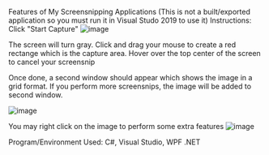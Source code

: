 Features of My Screensnipping Applications
(This is not a built/exported application so you must run it in Visual Studo 2019 to use it)
Instructions: 
Click "Start Capture"
![image](https://github.com/user-attachments/assets/662397c3-7369-49d8-9340-71d59b2bc089)

The screen will turn gray. Click and drag your mouse to create a red rectange which is the capture area. 
Hover over the top center of the screen to cancel your screensnip

Once done, a second window should appear which shows the image in a grid format. If you perform more screensnips, the image will be added to second window.

![image](https://github.com/user-attachments/assets/af40380e-1aac-4302-99f3-7bb42bf56622)

You may right click on the image to perform some extra features
![image](https://github.com/user-attachments/assets/08e28056-3cf7-40f5-a34a-92eb239aef2d)

Program/Environment Used:
C#, Visual Studio, WPF .NET

